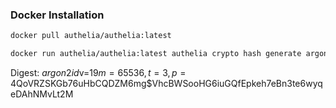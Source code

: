 ### Docker Installation

```bash
docker pull authelia/authelia:latest

docker run authelia/authelia:latest authelia crypto hash generate argon2 --password 'password'
```

Digest: $argon2id$v=19$m=65536,t=3,p=4$QoVRZSKGb76uHbCQDZM6mg$VhcBWSooHG6iuGQfEpkeh7eBn3te6wyqeDAhNMvLt2M







